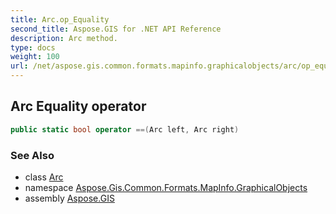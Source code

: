 ```yaml
---
title: Arc.op_Equality
second_title: Aspose.GIS for .NET API Reference
description: Arc method. 
type: docs
weight: 100
url: /net/aspose.gis.common.formats.mapinfo.graphicalobjects/arc/op_equality/
---
```

## Arc Equality operator

```csharp
public static bool operator ==(Arc left, Arc right)
```

### See Also

* class [Arc](../)
* namespace [Aspose.Gis.Common.Formats.MapInfo.GraphicalObjects](../../arc/)
* assembly [Aspose.GIS](../../../)


